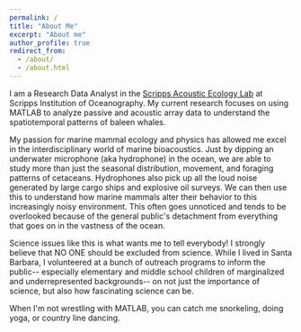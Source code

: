 ```yaml
---
permalink: /
title: "About Me"
excerpt: "About me"
author_profile: true
redirect_from: 
  - /about/
  - /about.html
---
```

I am a Research Data Analyst in the [Scripps Acoustic Ecology Lab](http://baumann.ucsd.edu/) at Scripps Institution of Oceanography. My current research focuses on using MATLAB to analyze passive and acoustic array data to understand the spatiotemporal patterns of baleen whales.

My passion for marine mammal ecology and physics has allowed me excel in the interdisciplinary world of marine bioacoustics. Just by dipping an underwater microphone (aka hydrophone) in the ocean, we are able to study more than just the seasonal distribution, movement, and foraging patterns of cetaceans. Hydrophones also pick up all the loud noise generated by large cargo ships and explosive oil surveys. We can then use this to understand how marine mammals alter their behavior to this increasingly noisy environment. This often goes unnoticed and tends to be overlooked because of the general public's detachment from everything that goes on in the vastness of the ocean.

Science issues like this is what wants me to tell everybody! I strongly believe that NO ONE should be excluded from science. While I lived in Santa Barbara, I volunteered at a bunch of outreach programs to inform the public-- especially elementary and middle school children of marginalized and underrepresented backgrounds-- on not just the importance of science, but also how fascinating science can be.

When I'm not wrestling with MATLAB, you can catch me snorkeling, doing yoga, or country line dancing.

